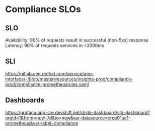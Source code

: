 # Compliance SLOs

## SLO
Availability:  90% of requests result in successful (non-5xx) response 
Latency:  90% of requests services in <2000ms 

## SLI
https://gitlab.cee.redhat.com/service/app-interface/-/blob/master/resources/insights-prod/compliance-prod/compliance-prometheusrules.yaml

## Dashboards
https://grafana.app-sre.devshift.net/d/slo-dashboard/slo-dashboard?orgId=1&from=now-7d&to=now&var-datasource=crcp01ue1-prometheus&var-label=compliance
